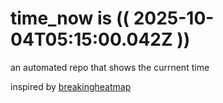 # time_now is (( 2025-10-04T05:15:00.042Z ))

an automated repo that shows the currnent time

inspired by [breakingheatmap](https://github.com/breakingheatmap/breakingheatmap)